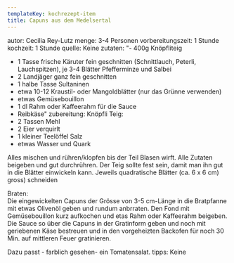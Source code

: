 ```yaml
---
templateKey: kochrezept-item
title: Capuns aus dem Medelsertal
---
```

autor: Cecilia Rey-Lutz
menge: 3-4 Personen
vorbereitungszeit: 1 Stunde
kochzeit: 1 Stunde
quelle: Keine
zutaten: "- 400g Knöpfliteig<br>
  - 1 Tasse frische Käruter fein geschnitten (Schnittlauch, Peterli,
  Lauchspitzen), je 3-4 Blätter Pfefferminze und Salbei<br>
  - 2 Landjäger ganz fein geschnitten<br>
  - 1 halbe Tasse Sultaninen<br>
  - etwa 10-12 Kraustil- oder Mangoldblätter (nur das Grünne verwenden)<br>
  - etwas Gemüsebouillon<br>
  - 1 dl Rahm oder Kaffeerahm für die Sauce<br>
  - Reibkäse"
zubereitung:
  Knöpfli Teig:<br>
  - 2 Tassen Mehl<br>
  - 2 Eier verquirlt<br>
  - 1 kleiner Teelöffel Salz<br>
  - etwas Wasser und Quark<br>

  Alles mischen und rühren/klopfen bis der Teil Blasen wirft. Alle Zutaten beigeben und gut durchrühren. Der Teig sollte fest sein, damit man ihn gut in die Blätter einwickeln kann. Jeweils quadratische Blätter (ca. 6 x 6 cm) gross) schneiden<br>

  Braten:<br>
  Die eingewickelten Capuns der Grösse von 3-5 cm-Länge in die Bratpfanne mit etwas Olivenöl geben und rundum anbrraten. Den Fond mit Gemüsebouillon kurz aufkochen und etas Rahm oder Kaffeerahm beigeben. Die Sauce so über die Capuns in der Gratinform geben und noch mit geriebenen Käse bestreuen und in den vorgeheizten Backofen für noch 30 Min. auf mittleren Feuer gratinieren.<br>

  Dazu passt - farblich gesehen- ein Tomatensalat.
tipps: Keine

